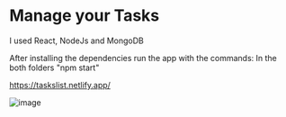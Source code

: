 # Manage your Tasks

I used React, NodeJs and MongoDB

After installing the dependencies run the app with the commands:
 In the both folders "npm start"
 
  https://taskslist.netlify.app/

![image](https://user-images.githubusercontent.com/88786771/147402766-73b3f552-bc95-4de8-a16e-81f13028d745.png)

